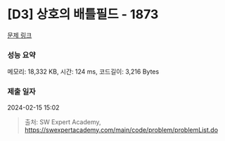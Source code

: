 # [D3] 상호의 배틀필드 - 1873 

[문제 링크](https://swexpertacademy.com/main/code/problem/problemDetail.do?contestProbId=AV5LyE7KD2ADFAXc) 

### 성능 요약

메모리: 18,332 KB, 시간: 124 ms, 코드길이: 3,216 Bytes

### 제출 일자

2024-02-15 15:02



> 출처: SW Expert Academy, https://swexpertacademy.com/main/code/problem/problemList.do